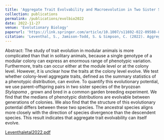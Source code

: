 ```yaml
---
title: 'Aggregate Trait Evolvability and Macroevolution in Two Sister Species of the Bryozoan <i>Stylopoma</i>'
collection: publications
permalink: /publications/evolbio2022
date: 2022-11-27
venue: 'Evolutionary Biology'
paperurl: 'https://link.springer.com/article/10.1007/s11692-022-09588-8'
citation: 'Leventhal, S., Jamison-Todd, S. & Simpson, C. (2022). Aggregate Trait Evolvability and Macroevolution in Two Sister Species of the Bryozoan Stylopoma. <i>Evol Biol</i>.'
---
```

Abstract: The study of trait evolution in modular animals is more complicated than that in solitary animals, 
because a single genotype of a modular colony can express an enormous range of phenotypic variation. 
Furthermore, traits can occur either at the module level or at the colony level. However, it is unclear how 
the traits at the colony level evolve. We test whether colony-level aggregate traits, defined as the summary 
statistics of a phenotypic distribution, can evolve. To quantify this evolutionary potential, we use 
parent-offspring pairs in two sister species of the bryozoan <i> Stylopoma </i>, grown and bred in a common garden breeding 
experiment. We find that the medians of phenotypic distributions are evolvable between generations of colonies. 
We also find that the structure of this evolutionary potential differs between these two species. The ancestral 
species aligns more closely with the direction of species divergence than the descendent species. This result 
indicates that aggregate trait evolvability can itself evolve.

[Leventhaletal2022.pdf](https://github.com/sleventhal/sleventhal.github.io/files/12477796/Leventhaletal2022.pdf)

